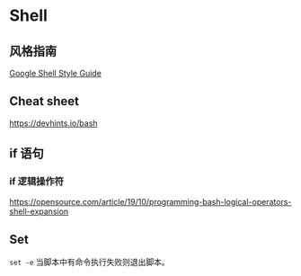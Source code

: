 # Shell

## 风格指南

[Google Shell Style Guide](https://google.github.io/styleguide/shellguide.html)

## Cheat sheet

<https://devhints.io/bash>

## if 语句

### if 逻辑操作符

<https://opensource.com/article/19/10/programming-bash-logical-operators-shell-expansion>

## Set

`set -e` 当脚本中有命令执行失败则退出脚本。

